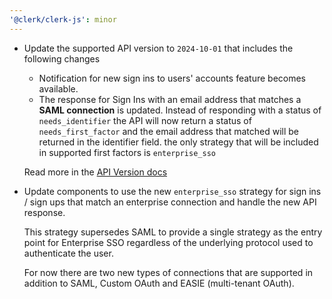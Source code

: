 ```yaml
---
'@clerk/clerk-js': minor
---
```


- Update the supported API version to `2024-10-01` that includes the following changes
  - Notification for new sign ins to users' accounts feature becomes available.
  - The response for Sign Ins with an email address that matches a **SAML connection** is updated. Instead of responding with a status of `needs_identifier` the API will now return a status of `needs_first_factor` and the email address that matched will be returned in the identifier field. the only strategy that will be included in supported first factors is `enterprise_sso`

  Read more in the [API Version docs](https://clerk.com/docs/backend-requests/versioning/available-versions#2024-10-01)

- Update components to use the new `enterprise_sso` strategy for sign ins / sign ups that match an enterprise connection and handle the new API response.

  This strategy supersedes SAML to provide a single strategy as the entry point for Enterprise SSO regardless of the underlying protocol used to authenticate the user. 

  For now there are two new types of connections that are supported in addition to SAML, Custom OAuth and EASIE (multi-tenant OAuth).
